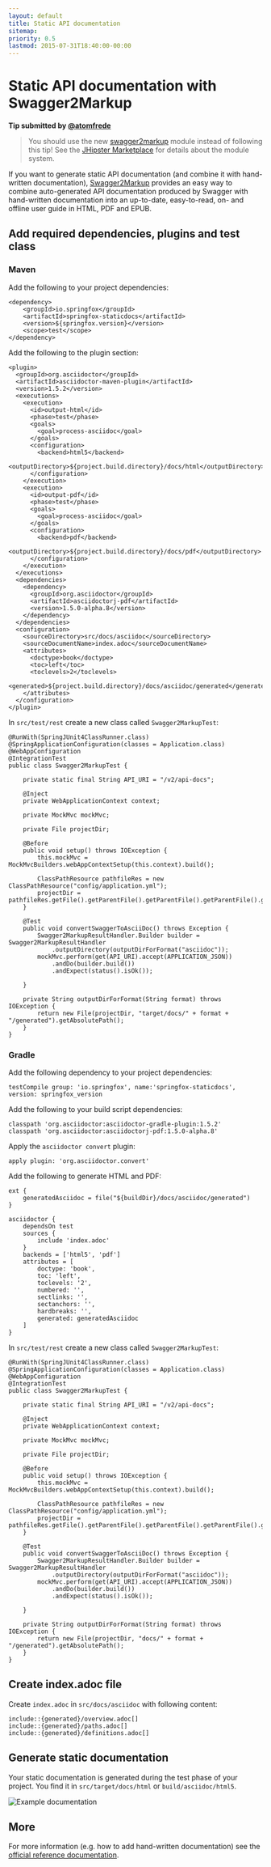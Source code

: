 ```yaml
---
layout: default
title: Static API documentation
sitemap:
priority: 0.5
lastmod: 2015-07-31T18:40:00-00:00
---
```


# Static API documentation with Swagger2Markup

__Tip submitted by [@atomfrede](https://github.com/atomfrede)__

> You should use the new [swagger2markup](https://github.com/atomfrede/generator-jhipster-swagger2markup) module instead of following this tip! See the [JHipster Marketplace](http://jhipster.github.io/modules/marketplace.html) for details about the module system.

If you want to generate static API documentation (and combine it with hand-written documentation), [Swagger2Markup](https://swagger2markup.readme.io/) provides an easy way to combine auto-generated API documentation produced by
Swagger with hand-written documentation into an up-to-date, easy-to-read, on- and offline user guide in HTML, PDF and EPUB.

## Add required dependencies, plugins and test class

### Maven

Add the following to your project dependencies:

    <dependency>
        <groupId>io.springfox</groupId>
        <artifactId>springfox-staticdocs</artifactId>
        <version>${springfox.version}</version>
        <scope>test</scope>
    </dependency>

Add the following to the plugin section:

    <plugin>
      <groupId>org.asciidoctor</groupId>
      <artifactId>asciidoctor-maven-plugin</artifactId>
      <version>1.5.2</version>
      <executions>
        <execution>
          <id>output-html</id>
          <phase>test</phase>
          <goals>
            <goal>process-asciidoc</goal>
          </goals>
          <configuration>
            <backend>html5</backend>
            <outputDirectory>${project.build.directory}/docs/html</outputDirectory>
          </configuration>
        </execution>
        <execution>
          <id>output-pdf</id>
          <phase>test</phase>
          <goals>
            <goal>process-asciidoc</goal>
          </goals>
          <configuration>
            <backend>pdf</backend>
            <outputDirectory>${project.build.directory}/docs/pdf</outputDirectory>
          </configuration>
        </execution>
      </executions>
      <dependencies>
        <dependency>
          <groupId>org.asciidoctor</groupId>
          <artifactId>asciidoctorj-pdf</artifactId>
          <version>1.5.0-alpha.8</version>
        </dependency>
      </dependencies>
      <configuration>
        <sourceDirectory>src/docs/asciidoc</sourceDirectory>
        <sourceDocumentName>index.adoc</sourceDocumentName>
        <attributes>
          <doctype>book</doctype>
          <toc>left</toc>
          <toclevels>2</toclevels>
          <generated>${project.build.directory}/docs/asciidoc/generated</generated>
        </attributes>
      </configuration>
    </plugin>

In `src/test/rest` create a new class called `Swagger2MarkupTest`:

    @RunWith(SpringJUnit4ClassRunner.class)
    @SpringApplicationConfiguration(classes = Application.class)
    @WebAppConfiguration
    @IntegrationTest
    public class Swagger2MarkupTest {

        private static final String API_URI = "/v2/api-docs";

        @Inject
        private WebApplicationContext context;

        private MockMvc mockMvc;

        private File projectDir;

        @Before
        public void setup() throws IOException {
            this.mockMvc = MockMvcBuilders.webAppContextSetup(this.context).build();

            ClassPathResource pathfileRes = new ClassPathResource("config/application.yml");
            projectDir = pathfileRes.getFile().getParentFile().getParentFile().getParentFile().getParentFile();
        }

        @Test
        public void convertSwaggerToAsciiDoc() throws Exception {
            Swagger2MarkupResultHandler.Builder builder = Swagger2MarkupResultHandler
                .outputDirectory(outputDirForFormat("asciidoc"));
            mockMvc.perform(get(API_URI).accept(APPLICATION_JSON))
                .andDo(builder.build())
                .andExpect(status().isOk());

        }

        private String outputDirForFormat(String format) throws IOException {
            return new File(projectDir, "target/docs/" + format + "/generated").getAbsolutePath();
        }
    }

### Gradle

Add the following dependency to your project dependencies:

    testCompile group: 'io.springfox', name:'springfox-staticdocs', version: springfox_version

Add the following to your build script dependencies:

    classpath 'org.asciidoctor:asciidoctor-gradle-plugin:1.5.2'
    classpath 'org.asciidoctor:asciidoctorj-pdf:1.5.0-alpha.8'

Apply the `asciidoctor convert` plugin:

    apply plugin: 'org.asciidoctor.convert'

Add the following to generate HTML and PDF:

    ext {
        generatedAsciidoc = file("${buildDir}/docs/asciidoc/generated")
    }

    asciidoctor {
        dependsOn test
        sources {
            include 'index.adoc'
        }
        backends = ['html5', 'pdf']
        attributes = [
            doctype: 'book',
            toc: 'left',
            toclevels: '2',
            numbered: '',
            sectlinks: '',
            sectanchors: '',
            hardbreaks: '',
            generated: generatedAsciidoc
        ]
    }

In `src/test/rest` create a new class called `Swagger2MarkupTest`:

    @RunWith(SpringJUnit4ClassRunner.class)
    @SpringApplicationConfiguration(classes = Application.class)
    @WebAppConfiguration
    @IntegrationTest
    public class Swagger2MarkupTest {

        private static final String API_URI = "/v2/api-docs";

        @Inject
        private WebApplicationContext context;

        private MockMvc mockMvc;

        private File projectDir;

        @Before
        public void setup() throws IOException {
            this.mockMvc = MockMvcBuilders.webAppContextSetup(this.context).build();

            ClassPathResource pathfileRes = new ClassPathResource("config/application.yml");
            projectDir = pathfileRes.getFile().getParentFile().getParentFile().getParentFile().getParentFile();
        }

        @Test
        public void convertSwaggerToAsciiDoc() throws Exception {
            Swagger2MarkupResultHandler.Builder builder = Swagger2MarkupResultHandler
                .outputDirectory(outputDirForFormat("asciidoc"));
            mockMvc.perform(get(API_URI).accept(APPLICATION_JSON))
                .andDo(builder.build())
                .andExpect(status().isOk());

        }

        private String outputDirForFormat(String format) throws IOException {
            return new File(projectDir, "docs/" + format + "/generated").getAbsolutePath();
        }
    }

## Create index.adoc file

Create `index.adoc` in `src/docs/asciidoc` with following content:

    include::{generated}/overview.adoc[]
    include::{generated}/paths.adoc[]
    include::{generated}/definitions.adoc[]

## Generate static documentation

Your static documentation is generated during the test phase of your project. You find it in `src/target/docs/html` or `build/asciidoc/html5`.

![Example documentation](../images/008_tips_static_swagger_docs_01.png)

## More

For more information (e.g. how to add hand-written documentation) see the [official reference documentation](https://swagger2markup.readme.io/).
